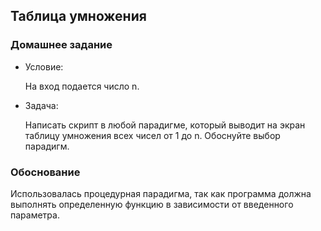 ## Таблица умножения
### Домашнее задание
- Условие:

    На вход подается число n.
- Задача:

    Написать скрипт в любой парадигме, который выводит на экран таблицу умножения всех чисел от 1 до n.
Обоснуйте выбор парадигм.

### Обоснование
Использовалась процедурная парадигма, так как программа должна выполнять определенную функцию в зависимости от введенного параметра.